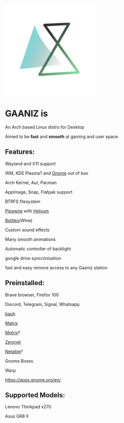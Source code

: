 

<img src="gaaniz_logo.svg" width="300">

# GAANIZ is

An Arch based Linux distro for Desktop

Aimed to be **fast** and **smooth** at gaming and user space.

## Features: 

  Wayland and X11 support

  WM, KDE Plasma? and [Gnome](https://www.gnome.org/) out of box
  
  Arch Kernel, Aur, Pacman
  
  AppImage, Snap, Flatpak support
  
  BTRFS filesystem
  
  [Pipewire](https://pipewire.org/) with [Helvum](https://gitlab.freedesktop.org/pipewire/helvum)
  
  [Bottles](https://github.com/bottlesdevs/Bottles)(Wine)
  
  Custom sound effects
  
  Many smooth animations
  
  Automatic controller of backlight
  
  google drive syncronisation
  
  fast and easy remove access to any Gaaniz station

## Preinstalled:
 
  Brave browser, Firefox 100
  
  Discord, Telegram, Signal, Whatsapp
  
  [bauh](https://github.com/vinifmor/bauh)
  
  [Matrix](https://matrix.org/)
  
  [Motrix](https://motrix.app/)?
  
  [Zeronet](https://github.com/zeronet-conservancy/zeronet-conservancy/)
  
  [Netable](https://notable.app/#)?
  
  Gnome Boxes
  
  Warp
  
  https://apps.gnome.org/en/
  
  
  

## Supported Models: 

  Lenovo Thinkpad x270
  
  Asus GR8 II
  



